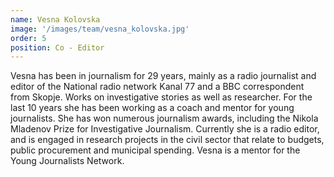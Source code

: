 ```yaml
---
name: Vesna Kolovska
image: '/images/team/vesna_kolovska.jpg'
order: 5
position: Co - Editor
---
```


Vesna has been in journalism for 29 years, mainly as a radio journalist and editor of the National radio network Kanal 77 and a BBC correspondent from Skopje. Works on investigative stories as well as researcher. For the last 10 years she has been working as a coach and mentor for young journalists. She has won numerous journalism awards, including the Nikola Mladenov Prize for Investigative Journalism.
Currently she is a radio editor, and is engaged in research projects in the civil sector that relate to budgets, public procurement and municipal spending. Vesna is a mentor for the Young Journalists Network.